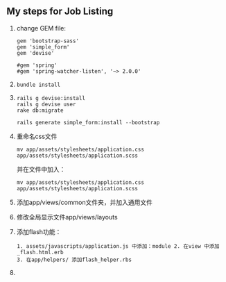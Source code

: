 ## My steps for Job Listing

1. change GEM file:

   ```rub
   gem 'bootstrap-sass'
   gem 'simple_form'
   gem 'devise'

   #gem 'spring'
   #gem 'spring-watcher-listen', '~> 2.0.0'
   ```

2. `bundle install`

3. ```
   rails g devise:install
   rails g devise user
   rake db:migrate

   rails generate simple_form:install --bootstrap
   ```

4. 重命名css文件

   ```
   mv app/assets/stylesheets/application.css app/assets/stylesheets/application.scss
   ```

   并在文件中加入：

   ```
   mv app/assets/stylesheets/application.css app/assets/stylesheets/application.scss
   ```

5. 添加app/views/common文件夹，并加入通用文件

6. 修改全局显示文件app/views/layouts

7. 添加flash功能：

   ```
   1. assets/javascripts/application.js 中添加：module 2. 在view 中添加 _flash.html.erb
   3. 在app/helpers/ 添加flash_helper.rbs
   ```

8. ​